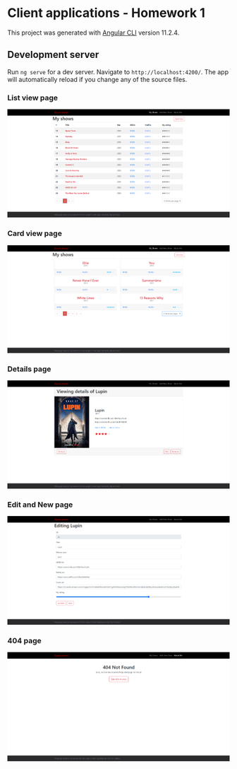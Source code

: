 # Client applications - Homework 1

This project was generated with [Angular CLI](https://github.com/angular/angular-cli) version 11.2.4.

## Development server

Run `ng serve` for a dev server. Navigate to `http://localhost:4200/`. The app will automatically reload if you change any of the source files.

### List view page

![List view page](images/List%20view%20page.png)

### Card view page

![Card view page](images/Card%20view%20page.png)

### Details page

![Details page](images/Details%20page.png)

### Edit and New page

![Edit and New page](images/Edit%20and%20Add%20page.png)

### 404 page

![404 page](images/404%20page.png)
